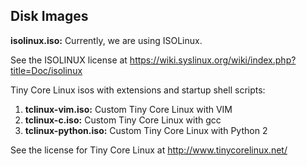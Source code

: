 ## Disk Images

**isolinux.iso:** Currently, we are using ISOLinux.

See the ISOLINUX license at https://wiki.syslinux.org/wiki/index.php?title=Doc/isolinux

Tiny Core Linux isos with extensions and startup shell scripts:

1. **tclinux-vim.iso:** Custom Tiny Core Linux with VIM
2. **tclinux-c.iso:** Custom Tiny Core Linux with gcc
3. **tclinux-python.iso:** Custom Tiny Core Linux with Python 2

See the license for Tiny Core Linux at http://www.tinycorelinux.net/